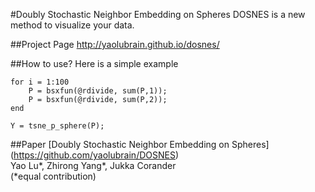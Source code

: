 #Doubly Stochastic Neighbor Embedding on Spheres
DOSNES is a new method to visualize your data.

##Project Page
http://yaolubrain.github.io/dosnes/

##How to use?
Here is a simple example

``` 
for i = 1:100
    P = bsxfun(@rdivide, sum(P,1));
    P = bsxfun(@rdivide, sum(P,2));
end    

Y = tsne_p_sphere(P);
``` 

##Paper
[Doubly Stochastic Neighbor Embedding on Spheres] (https://github.com/yaolubrain/DOSNES) <br>
Yao Lu\*, Zhirong Yang\*, Jukka Corander <br>
(*equal contribution)
